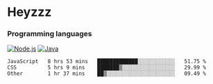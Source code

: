 # Heyzzz  

### Programming languages  

[![Node.js](https://img.shields.io/badge/-Node.js-262626?style=for-the-badge)](https://nodejs.org)
[![Java](https://img.shields.io/badge/-Java-262626?style=for-the-badge)](https://java.com)

<!--START_SECTION:waka-->

```text
JavaScript   8 hrs 53 mins   █████████████░░░░░░░░░░░░   51.75 %
CSS          5 hrs 9 mins    ███████▒░░░░░░░░░░░░░░░░░   29.99 %
Other        1 hr 37 mins    ██▒░░░░░░░░░░░░░░░░░░░░░░   09.49 %
```

<!--END_SECTION:waka-->
